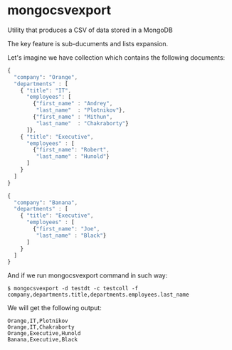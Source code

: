 mongocsvexport
==============

Utility that produces a CSV of data stored in a MongoDB

The key feature is sub-ducuments and lists expansion.

Let's imagine we have collection which contains the following documents:

```javascript
{
  "company": "Orange",
  "departments" : [
    { "title": "IT",
      "employees": [
        {"first_name" : "Andrey",
         "last_name"  : "Plotnikov"},
        {"first_name" : "Mithun",
         "last_name"  : "Chakraborty"} 
      ]},
    { "title": "Executive",
      "employees" : [
        {"first_name": "Robert",
         "last_name" : "Hunold"}
      ]
    }
  ]
}

{
  "company": "Banana",
  "departments" : [
    { "title": "Executive",
      "employees" : [
        {"first_name": "Joe",
         "last_name" : "Black"}
      ]
    }
  ]
}

```

And if we run mongocsvexport command in such way:

```
$ mongocsvexport -d testdt -c testcoll -f company,departments.title,departments.employees.last_name
```

We will get the following output:

```
Orange,IT,Plotnikov
Orange,IT,Chakraborty
Orange,Executive,Hunold
Banana,Executive,Black
```
